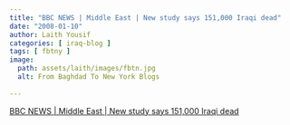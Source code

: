 ```yaml
---
title: "BBC NEWS | Middle East | New study says 151,000 Iraqi dead"
date: "2008-01-10"
author: Laith Yousif
categories: [ iraq-blog ]
tags: [ fbtny ]
image:
  path: assets/laith/images/fbtn.jpg
  alt: From Baghdad To New York Blogs
  
---
```


[BBC NEWS | Middle East | New study says 151,000 Iraqi dead](https://news.bbc.co.uk/2/hi/middle_east/7180055.stm)
